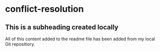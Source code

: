# conflict-resolution

## This is a subheading created locally

All of this content added to the readme file has been added from my local Git repositiory.